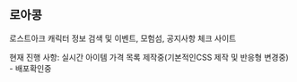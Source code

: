 ## 로아콩

로스트아크 캐릭터 정보 검색 및 이벤트, 모험섬, 공지사항 체크 사이트

현재 진행 사항: 실시간 아이템 가격 목록 제작중(기본적인CSS 제작 및 반응형 변경중) - 배포확인중
